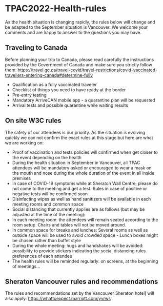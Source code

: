 # TPAC2022-Health-rules
As the health situation is changing rapidly, the rules below will change and be adapted to the September situation is Vancouver.
We welcome your comments and are happy to answer to the questions you may have.

## Traveling to Canada
Before planning your trip to Canada, please read carefully the instructions provided by the Government of Canada and make sure you strictly follow them:
https://travel.gc.ca/travel-covid/travel-restrictions/covid-vaccinated-travellers-entering-canada#determine-fully<br/>
- Qualification as a fully vaccinated traveler
- Checklist of things you need to have ready at the border
- Pre-entry testing
- Mandatory ArriveCAN mobile app - a quarantine plan will be requested
- Arrival tests and possible quarantine while waiting results

## On site W3C rules<br/>
The safety of our attendees is our priority. As the situation is evolving quickly we can not confirm the exact rules at this stage but here are what we are working on:
- Proof of vaccination and tests policies will confirmed when get closer to the event depending  on the health 
- During the health situation in September in Vancouver, all TPAC attendees will be mandatory asked or encouraged to wear a mask on the mouth and nose during the whole duration of the event in all inside premises
- In case of COVID-19 symptoms while at Sheraton Wall Centre, please do not come to the meeting and get a test. Rules in case of positive or negative tests will be confirmed soon
- Disinfecting wipes as well as hand sanitizers will be available in each meeting rooms and common space
- Social distancing that currently applies are as follows (but may be adjusted at the time of the meeting):
- In each meeting room: the attendees will remain seated according to the room setup. Chairs and tables will not be moved around. 
- In common space for breaks and lunches: Several rooms as well as outside space will be used to avoid crowded space - Lunch boxes might be chosen rather than buffet style
- During the whole meeting: hugs and handshakes will be avoided: possibility to provide stickers indicating the social distancing rules preferences of each attendee
- The health rules will be reminded regularly: on screens, at the beginning of meetings…

## Sheraton Vancouver rules and recommendations<br/>
The rules and recommendations set by the Vancouver Sheraton hotel] will also apply:
https://whattoexpect.marriott.com/yvrws

